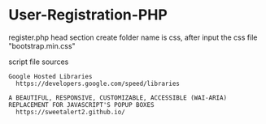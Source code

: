 # User-Registration-PHP

register.php
  head section
    <link rel="stylesheet" type="text/css" href="css/bootstrap.min.css">
      create folder name is css,
      after input the css file "bootstrap.min.css"
      
  script file sources
    <script src="https://ajax.googleapis.com/ajax/libs/jquery/3.7.0/jquery.min.js"></script>
    <script src="https://cdn.jsdelivr.net/npm/sweetalert2@11"></script>

    Google Hosted Libraries
      https://developers.google.com/speed/libraries
    
    A BEAUTIFUL, RESPONSIVE, CUSTOMIZABLE, ACCESSIBLE (WAI-ARIA) REPLACEMENT FOR JAVASCRIPT'S POPUP BOXES
      https://sweetalert2.github.io/
